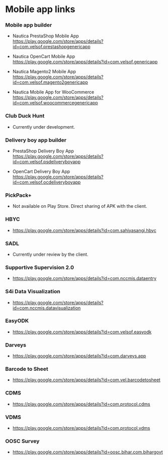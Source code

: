 # Mobile app links

### Mobile app builder
- Nautica PrestaShop Mobile App
<br /> <a href="https://play.google.com/store/apps/details?id=com.velsof.prestashopgenericapp">https://play.google.com/store/apps/details?id=com.velsof.prestashopgenericapp</a>

- Nautica OpenCart Mobile App
<br /> <a href="https://play.google.com/store/apps/details?id=com.velsof.genericapp">https://play.google.com/store/apps/details?id=com.velsof.genericapp</a>

- Nautica Magento2 Mobile App
<br /> <a href="https://play.google.com/store/apps/details?id=com.velsof.magento2genericapp">https://play.google.com/store/apps/details?id=com.velsof.magento2genericapp</a>

- Nautica Mobile App for WooCommerce
<br /> <a href="https://play.google.com/store/apps/details?id=com.velsof.woocommercegenericapp">https://play.google.com/store/apps/details?id=com.velsof.woocommercegenericapp</a>

### Club Duck Hunt
- Currently under development.

### Delivery boy app builder
- PrestaShop Delivery Boy App
<br /> <a href="https://play.google.com/store/apps/details?id=com.velsof.psdeliveryboyapp">https://play.google.com/store/apps/details?id=com.velsof.psdeliveryboyapp</a>

- OpenCart Delivery Boy App
<br /> <a href="https://play.google.com/store/apps/details?id=com.velsof.ocdeliveryboyapp">https://play.google.com/store/apps/details?id=com.velsof.ocdeliveryboyapp</a>

### PickPack+
- Not available on Play Store. Direct sharing of APK with the client.

### HBYC
- <a href="https://play.google.com/store/apps/details?id=com.sahiyasangi.hbyc">https://play.google.com/store/apps/details?id=com.sahiyasangi.hbyc</a>

### SADL
- Currently under review by the client.

### Supportive Supervision 2.0
- <a href="https://play.google.com/store/apps/details?id=com.nccmis.dataentry">https://play.google.com/store/apps/details?id=com.nccmis.dataentry</a>

### S4i Data Visualization
- <a href="https://play.google.com/store/apps/details?id=com.nccmis.datavisualization">https://play.google.com/store/apps/details?id=com.nccmis.datavisualization</a>

### EasyODK
- <a href="https://play.google.com/store/apps/details?id=com.velsof.easyodk">https://play.google.com/store/apps/details?id=com.velsof.easyodk</a>

### Darveys
- <a href="https://play.google.com/store/apps/details?id=com.darveys.app">https://play.google.com/store/apps/details?id=com.darveys.app</a>

### Barcode to Sheet
- <a href="https://play.google.com/store/apps/details?id=com.vel.barcodetosheet">https://play.google.com/store/apps/details?id=com.vel.barcodetosheet</a>

### CDMS
- <a href="https://play.google.com/store/apps/details?id=com.protocol.cdms">https://play.google.com/store/apps/details?id=com.protocol.cdms</a>

### VDMS
- <a href="https://play.google.com/store/apps/details?id=com.protocol.vdms">https://play.google.com/store/apps/details?id=com.protocol.vdms</a>

### OOSC Survey
- <a href="https://play.google.com/store/apps/details?id=oosc.bihar.com.bihargovt">https://play.google.com/store/apps/details?id=oosc.bihar.com.bihargovt</a>
